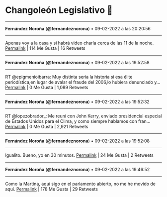 # Changoleón Legislativo 🙈
*****
**Fernández Noroña** (**@fernandeznorona**) • 09-02-2022 a las 20:20:56
*****
Apenas voy a la casa y si habrá video charla cerca de las 11 de la noche.
[Permalink](https://twitter.com/fernandeznorona/status/1491628226568933381) | 114 Me Gusta | 16 Retweets
*****
**Fernández Noroña** (**@fernandeznorona**) • 09-02-2022 a las 19:52:58
*****
RT @epigmenioibarra: Muy distinta sería la historia si esa élite periodística,en lugar de avalar el fraude del 2006,lo hubiera denunciado y…
[Permalink](https://twitter.com/fernandeznorona/status/1491621188006821889) | 0 Me Gusta | 1,089 Retweets
*****
**Fernández Noroña** (**@fernandeznorona**) • 09-02-2022 a las 19:52:32
*****
RT @lopezobrador_: Me reuní con John Kerry, enviado presidencial especial de Estados Unidos para el Clima, y como siempre hablamos con fran…
[Permalink](https://twitter.com/fernandeznorona/status/1491621078917173258) | 0 Me Gusta | 2,921 Retweets
*****
**Fernández Noroña** (**@fernandeznorona**) • 09-02-2022 a las 19:52:08
*****
Igualito. Bueno, yo en 30 minutos.
[Permalink](https://twitter.com/fernandeznorona/status/1491620977909944323) | 24 Me Gusta | 2 Retweets
*****
**Fernández Noroña** (**@fernandeznorona**) • 09-02-2022 a las 19:46:52
*****
Como la Martina, aquí sigo en el parlamento abierto, no me he movido de aquí.
[Permalink](https://twitter.com/fernandeznorona/status/1491619652870545408) | 178 Me Gusta | 29 Retweets